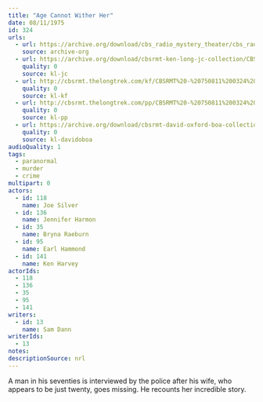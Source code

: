 ```yaml
---
title: "Age Cannot Wither Her"
date: 08/11/1975
id: 324
urls: 
  - url: https://archive.org/download/cbs_radio_mystery_theater/cbs_radio_mystery_theater-0301-0350.zip/cbs_radio_mystery_theater-0301-0350%2Fcbsrmt_0324_age_cannot_wither_her.mp3
    source: archive-org
  - url: https://archive.org/download/cbsrmt-ken-long-jc-collection/CBSRMT - 750811 0324 Age Cannot Wither Her r-vbr_jc.mp3
    quality: 0
    source: kl-jc
  - url: http://cbsrmt.thelongtrek.com/kf/CBSRMT%20-%20750811%200324%20Age%20Cannot%20Wither%20Her_kf.mp3
    quality: 0
    source: kl-kf
  - url: http://cbsrmt.thelongtrek.com/pp/CBSRMT%20-%20750811%200324%20Age%20Cannot%20Wither%20Her_pp.mp3
    quality: 0
    source: kl-pp
  - url: https://archive.org/download/cbsrmt-david-oxford-boa-collection/CBSRMT-750811-0324-Age-Cannot-Wither-Her-(64-44)_kf-{BoA}.mp3
    quality: 0
    source: kl-davidoboa
audioQuality: 1
tags: 
  - paranormal
  - murder
  - crime
multipart: 0
actors:  
  - id: 118
    name: Joe Silver  
  - id: 136
    name: Jennifer Harmon  
  - id: 35
    name: Bryna Raeburn  
  - id: 95
    name: Earl Hammond  
  - id: 141
    name: Ken Harvey
actorIds:  
  - 118  
  - 136  
  - 35  
  - 95  
  - 141
writers:  
  - id: 13
    name: Sam Dann
writerIds:  
  - 13
notes: 
descriptionSource: nrl
---
```

A man in his seventies is interviewed by the police after his wife, who appears to be just twenty, goes missing. He recounts her incredible story.